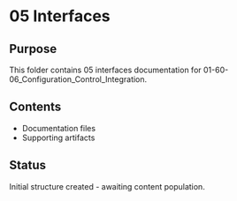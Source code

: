 # 05 Interfaces

## Purpose
This folder contains 05 interfaces documentation for 01-60-06_Configuration_Control_Integration.

## Contents
- Documentation files
- Supporting artifacts

## Status
Initial structure created - awaiting content population.
